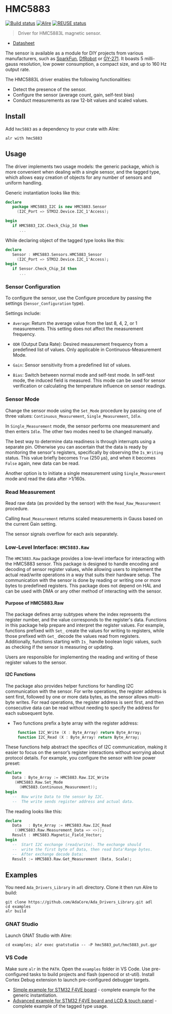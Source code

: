 # HMC5883

[![Build status](https://github.com/reznikmm/hmc5883/actions/workflows/alire.yml/badge.svg)](https://github.com/reznikmm/hmc5883/actions/workflows/alire.yml)
[![Alire](https://img.shields.io/endpoint?url=https://alire.ada.dev/badges/hmc5883.json)](https://alire.ada.dev/crates/hmc5883.html)
[![REUSE status](https://api.reuse.software/badge/github.com/reznikmm/hmc5883)](https://api.reuse.software/info/github.com/reznikmm/hmc5883)

> Driver for HMC5883L magnetic sensor.

- [Datasheet](https://cdn.sparkfun.com/datasheets/Sensors/Magneto/HMC5883L-FDS.pdf)

The sensor is available as a module for DIY projects from various
manufacturers, such as
[SparkFun](https://www.sparkfun.com/products/retired/10530),
[DfRobot](https://www.dfrobot.com/product-535.html)
or [GY-271](https://www.aliexpress.com/item/1005006291063452.html).
It boasts 5 milli-gauss resolution, low power consumption, a compact size,
and up to 160 Hz output rate.

The HMC5883L driver enables the following functionalities:

- Detect the presence of the sensor.
- Configure the sensor (average count, gain, self-test bias)
- Conduct measurements as raw 12-bit values and scaled values.

## Install

Add `hmc5883` as a dependency to your crate with Alire:

    alr with hmc5883

## Usage

The driver implements two usage models: the generic package, which is more
convenient when dealing with a single sensor, and the tagged type, which
allows easy creation of objects for any number of sensors and uniform handling.

Generic instantiation looks like this:

```ada
declare
   package HMC5883_I2C is new HMC5883.Sensor
     (I2C_Port => STM32.Device.I2C_1'Access);

begin
   if HMC5883_I2C.Check_Chip_Id then
      ...
```

While declaring object of the tagged type looks like this:

```ada
declare
   Sensor : HMC5883.Sensors.HMC5883_Sensor
     (I2C_Port => STM32.Device.I2C_1'Access);
begin
   if Sensor.Check_Chip_Id then
      ...
```

### Sensor Configuration

To configure the sensor, use the Configure procedure by passing the settings
(`Sensor_Configuration` type).

Settings include:

- `Average`: Return the average value from the last 8, 4, 2, or 1
  measurements. This setting does not affect the measurement frequency.

- `ODR` (Output Data Rate): Desired measurement frequency from a predefined
  list of values. Only applicable in Continuous-Measurement Mode.

- `Gain`: Sensor sensitivity from a predefined list of values.

- `Bias`: Switch between normal mode and self-test mode. In self-test mode,
  the induced field is measured. This mode can be used for sensor
  verification or calculating the temperature influence on sensor readings.

### Sensor Mode

Change the sensor mode using the `Set_Mode` procedure by passing one of three
values: `Continuous_Measurement`, `Single_Measurement`, `Idle`.

In `Single_Measurement` mode, the sensor performs one measurement and then
enters `Idle`. The other two modes need to be changed manually.

The best way to determine data readiness is through interrupts using
a separate pin. Otherwise you can ascertain that the data is ready by
monitoring the sensor's registers, specifically by observing the
`Is_Writing` status. This value briefly becomes `True` (250 μs),
and when it becomes `False` again, new data can be read.

Another option is to initiate a single measurement using
`Single_Measurement` mode and read the data after >1/160s.

### Read Measurement

Read raw data (as provided by the sensor) with the `Read_Raw_Measurement`
procedure.

Calling `Read_Measurement` returns scaled measurements in Gauss based on
the current Gain setting.

The sensor signals overflow for each axis separately.

### Low-Level Interface: `HMC5883.Raw`

The `HMC5883.Raw` package provides a low-level interface for interacting with
the HMC5883 sensor. This package is designed to handle encoding and decoding
of sensor register values, while allowing users to implement the actual
read/write operations in a way that suits their hardware setup. The
communication with the sensor is done by reading or writing one or more bytes
to predefined registers. This package does not depend on HAL and can be used
with DMA or any other method of interacting with the sensor.

#### Purpose of HMC5883.Raw

The package defines array subtypes where the index represents the register
number, and the value corresponds to the register's data. Functions in this
package help prepare and interpret the register values. For example, functions
prefixed with `Set_` create the values for writing to registers, while those
prefixed with `Get_` decode the values read from registers. Additionally,
functions starting with `Is_` handle boolean logic values, such as checking
if the sensor is measuring or updating.

Users are responsible for implementing the reading and writing of these
register values to the sensor.

#### I2C Functions

The package also provides helper functions for handling I2C
communication with the sensor. For write operations, the register
address is sent first, followed by one or more data bytes, as the
sensor allows multi-byte writes. For read operations, the register
address is sent first, and then consecutive data can be read without
needing to specify the address for each subsequent byte.

- Two functions prefix a byte array with the register address:

  ```ada
    function I2C_Write (X : Byte_Array) return Byte_Array;
    function I2C_Read (X : Byte_Array) return Byte_Array;
  ```

These functions help abstract the specifics of I2C communication,
making it easier to focus on the sensor’s register interactions without
worrying about protocol details. For example, you configure the sensor
with low power preset:

```ada
declare
   Data : Byte_Array := HMC5883.Raw.I2C_Write
    (HMC5883.Raw.Set_Mode
      (HMC5883.Continuous_Measurement));
begin
   --  Now write Data to the sensor by I2C.
   --  The write sends register address and actual data.
```

The reading looks like this:

```ada
declare
   Data   : Byte_Array := HMC5883.Raw.I2C_Read
    ((HMC5883.Raw.Measurement_Data => <>));
   Result : HMC5883.Magnetic_Field_Vector;
begin
   --  Start I2C exchange (read/write). The exchange should
   --  write the first byte of Data, then read Data'Range bytes.
   --  After exchange decode Data:
   Result := HMC5883.Raw.Get_Measurement (Data, Scale);
```

## Examples

You need `Ada_Drivers_Library` in `adl` directory. Clone it then run Alire
to build:

    git clone https://github.com/AdaCore/Ada_Drivers_Library.git adl
    cd examples
    alr build

### GNAT Studio

Launch GNAT Studio with Alire:

    cd examples; alr exec gnatstudio -- -P hmc5883_put/hmc5883_put.gpr

### VS Code

Make sure `alr` in the `PATH`.
Open the `examples` folder in VS Code. Use pre-configured tasks to build
projects and flash (openocd or st-util). Install Cortex Debug extension
to launch pre-configured debugger targets.

- [Simple example for STM32 F4VE board](examples/hmc5883_put) - complete
  example for the generic instantiation.
- [Advanced example for STM32 F4VE board and LCD & touch panel](examples/hmc5883_lcd) -
  complete example of the tagged type usage.
